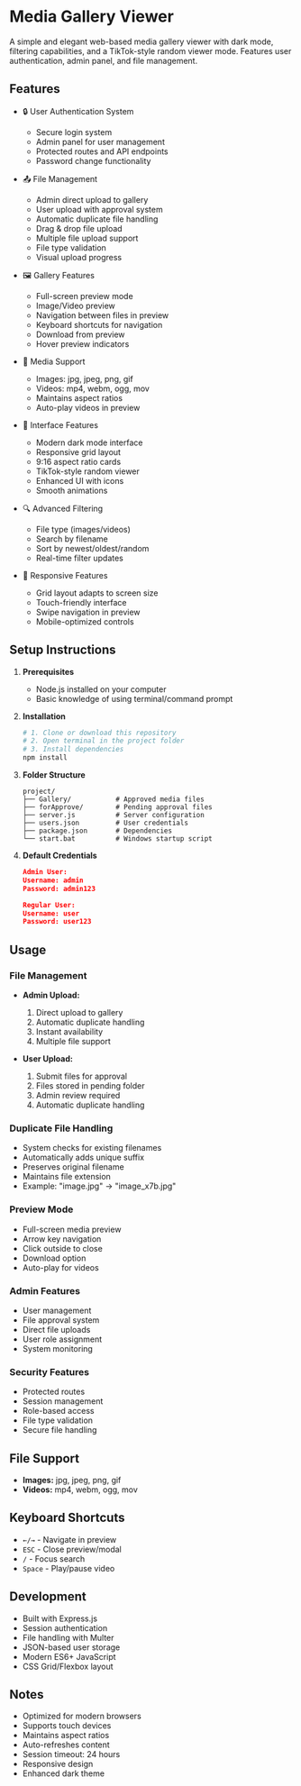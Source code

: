 # Media Gallery Viewer

A simple and elegant web-based media gallery viewer with dark mode, filtering capabilities, and a TikTok-style random viewer mode. Features user authentication, admin panel, and file management.

## Features

- 🔒 User Authentication System
  - Secure login system
  - Admin panel for user management
  - Protected routes and API endpoints
  - Password change functionality

- 📤 File Management
  - Admin direct upload to gallery
  - User upload with approval system
  - Automatic duplicate file handling
  - Drag & drop file upload
  - Multiple file upload support
  - File type validation
  - Visual upload progress

- 🖼️ Gallery Features
  - Full-screen preview mode
  - Image/Video preview
  - Navigation between files in preview
  - Keyboard shortcuts for navigation
  - Download from preview
  - Hover preview indicators

- 📸 Media Support
  - Images: jpg, jpeg, png, gif
  - Videos: mp4, webm, ogg, mov
  - Maintains aspect ratios
  - Auto-play videos in preview

- 🎨 Interface Features
  - Modern dark mode interface
  - Responsive grid layout
  - 9:16 aspect ratio cards
  - TikTok-style random viewer
  - Enhanced UI with icons
  - Smooth animations

- 🔍 Advanced Filtering
  - File type (images/videos)
  - Search by filename
  - Sort by newest/oldest/random
  - Real-time filter updates

- 📱 Responsive Features
  - Grid layout adapts to screen size
  - Touch-friendly interface
  - Swipe navigation in preview
  - Mobile-optimized controls

## Setup Instructions

1. **Prerequisites**
   - Node.js installed on your computer
   - Basic knowledge of using terminal/command prompt

2. **Installation**
   ```bash
   # 1. Clone or download this repository
   # 2. Open terminal in the project folder
   # 3. Install dependencies
   npm install
   ```

3. **Folder Structure**
   ```
   project/
   ├── Gallery/           # Approved media files
   ├── forApprove/        # Pending approval files
   ├── server.js          # Server configuration
   ├── users.json         # User credentials
   ├── package.json       # Dependencies
   └── start.bat          # Windows startup script
   ```

4. **Default Credentials**
   ```json
   Admin User:
   Username: admin
   Password: admin123

   Regular User:
   Username: user
   Password: user123
   ```

## Usage

### File Management
- **Admin Upload:**
  1. Direct upload to gallery
  2. Automatic duplicate handling
  3. Instant availability
  4. Multiple file support

- **User Upload:**
  1. Submit files for approval
  2. Files stored in pending folder
  3. Admin review required
  4. Automatic duplicate handling

### Duplicate File Handling
- System checks for existing filenames
- Automatically adds unique suffix
- Preserves original filename
- Maintains file extension
- Example: "image.jpg" → "image_x7b.jpg"

### Preview Mode
- Full-screen media preview
- Arrow key navigation
- Click outside to close
- Download option
- Auto-play for videos

### Admin Features
- User management
- File approval system
- Direct file uploads
- User role assignment
- System monitoring

### Security Features
- Protected routes
- Session management
- Role-based access
- File type validation
- Secure file handling

## File Support
- **Images:** jpg, jpeg, png, gif
- **Videos:** mp4, webm, ogg, mov

## Keyboard Shortcuts
- `←/→` - Navigate in preview
- `ESC` - Close preview/modal
- `/` - Focus search
- `Space` - Play/pause video

## Development
- Built with Express.js
- Session authentication
- File handling with Multer
- JSON-based user storage
- Modern ES6+ JavaScript
- CSS Grid/Flexbox layout

## Notes
- Optimized for modern browsers
- Supports touch devices
- Maintains aspect ratios
- Auto-refreshes content
- Session timeout: 24 hours
- Responsive design
- Enhanced dark theme
